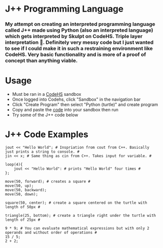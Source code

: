 <h1>J++ Programming Language</h1>
<h3>My attempt on creating an interpreted programming language called J++ made using Python (also an interpreted language) which gets interpreted by Skulpt on CodeHS. Triple layer interpretation 🤯. Definitely very messy code but I just wanted to see if I could make it in such a restraining environment like CodeHS. Very basic functionality and is more of a proof of concept than anything viable.</h3>

<h1>Usage</h1>
<ul>
  <li>Must be ran in a <a href="https://codehs.com/" target="_blank">CodeHS</a> sandbox</li>
  <li>Once logged into Codehs, click "Sandbox" in the navigation bar</li>
  <li>Click "Create Program" then select "Python (turtle)" and create program</li>
  <li>Copy and paste the <a href="https://github.com/Aureliustics/JPP-Programming-Language/blob/main/J%2B%2B.py" target="_blank">code</a> into your sandbox then run</li>
  <li>Try some of the J++ code below</li>
</ul>

<h1>J++ Code Examples</h1>

```
jout << "Hello World"; # Inspriation from cout from C++. Basically just prints a string to console. #
jin << x; # Same thing as cin from C++. Takes input for variable. #

loop(4){
    jout << "Hello World": # prints "Hello World" four times #
};

move(50, forward); # creates a square #
move(50, up);
move(50, backward);
move(50, down);

square(50, center); # create a square centered on the turtle with length of 50px #

triangle(25, bottom); # create a triangle right under the turtle with length of 25px #

9 * 9; # You can evaluate mathematical expressions but with only 2 operands and without order of operations #
15 / 5;
2 + 2;
```
